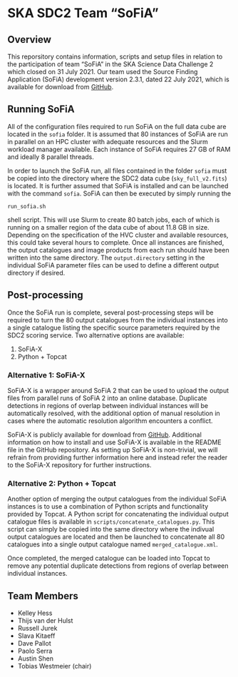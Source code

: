 # SKA SDC2 Team “SoFiA”

## Overview

This reporsitory contains information, scripts and setup files in relation to the participation of team “SoFiA” in the SKA Science Data Challenge 2 which closed on 31 July 2021. Our team used the Source Finding Application (SoFiA) development version 2.3.1, dated 22 July 2021, which is available for download from [GitHub](https://github.com/SoFiA-Admin/SoFiA-2/tree/11ff5fb01a8e3061a79d47b1ec3d353c429adf33).

## Running SoFiA

All of the configuration files required to run SoFiA on the full data cube are located in the `sofia` folder. It is assumed that 80 instances of SoFiA are run in parallel on an HPC cluster with adequate resources and the Slurm workload manager available. Each instance of SoFiA requires 27 GB of RAM and ideally 8 parallel threads.

In order to launch the SoFiA run, all files contained in the folder `sofia` must be copied into the directory where the SDC2 data cube (`sky_full_v2.fits`) is located. It is further assumed that SoFiA is installed and can be launched with the command `sofia`. SoFiA can then be executed by simply running the

```
run_sofia.sh
```

shell script. This will use Slurm to create 80 batch jobs, each of which is running on a smaller region of the data cube of about 11.8 GB in size. Depending on the specification of the HVC cluster and available resources, this could take several hours to complete. Once all instances are finished, the output catalogues and image products from each run should have been written into the same directory. The `output.directory` setting in the individual SoFiA parameter files can be used to define a different output directory if desired.

## Post-processing

Once the SoFiA run is complete, several post-processing steps will be required to turn the 80 output catalogues from the individual instances into a single catalogue listing the specific source parameters required by the SDC2 scoring service. Two alternative options are available:

1. SoFiA-X
2. Python + Topcat

### Alternative 1: SoFiA-X

SoFiA-X is a wrapper around SoFiA 2 that can be used to upload the output files from parallel runs of SoFiA 2 into an online database. Duplicate detections in regions of overlap between individual instances will be automatically resolved, with the additional option of manual resolution in cases where the automatic resolution algorithm encounters a conflict.

SoFiA-X is publicly available for download from [GitHub](https://github.com/AusSRC/SoFiAX). Additional information on how to install and use SoFiA-X is available in the README file in the GitHub repository. As setting up SoFiA-X is non-trivial, we will refrain from providing further information here and instead refer the reader to the SoFiA-X repository for further instructions.

### Alternative 2: Python + Topcat

Another option of merging the output catalogues from the individual SoFiA instances is to use a combination of Python scripts and functionality provided by Topcat. A Python script for concatenating the individual output catalogue files is available in `scripts/concatenate_catalogues.py`. This script can simply be copied into the same directory where the indivual output catalogues are located and then be launched to concatenate all 80 catalogues into a single output catalogue named `merged_catalogue.xml`.

Once completed, the merged catalogue can be loaded into Topcat to remove any potential duplicate detections from regions of overlap between individual instances.

## Team Members

* Kelley Hess
* Thijs van der Hulst
* Russell Jurek
* Slava Kitaeff
* Dave Pallot
* Paolo Serra
* Austin Shen
* Tobias Westmeier (chair)
